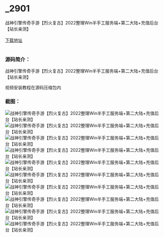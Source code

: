# _2901
战神引擎传奇手游【烈火复古】2022整理Win半手工服务端+第二大陆+充值后台【站长亲测】
<br/></br>
[下载地址](https://www.uuid2.com/2901.html "下载地址")
<br/></br>
<h3>源码简介：</h3>
<p>战神引擎传奇手游【烈火复古】2022整理Win半手工服务端+第二大陆+充值后台【站长亲测】<p>
<p>视频安装教程在源码压缩包内<p>
<h3>截图：</h3>
<img src="https://www.uuid2.com/wp-content/uploads/img/202204/aba144f332.jpg" alt="战神引擎传奇手游【烈火复古】2022整理Win半手工服务端+第二大陆+充值后台【站长亲测】"><img src="https://www.uuid2.com/wp-content/uploads/img/202204/aba144f653.jpg" alt="战神引擎传奇手游【烈火复古】2022整理Win半手工服务端+第二大陆+充值后台【站长亲测】"><img src="https://www.uuid2.com/wp-content/uploads/img/202204/aba144f415.jpg" alt="战神引擎传奇手游【烈火复古】2022整理Win半手工服务端+第二大陆+充值后台【站长亲测】"><img src="https://www.uuid2.com/wp-content/uploads/img/202204/aba144f659.jpg" alt="战神引擎传奇手游【烈火复古】2022整理Win半手工服务端+第二大陆+充值后台【站长亲测】"><img src="https://www.uuid2.com/wp-content/uploads/img/202204/aba144f426.jpg" alt="战神引擎传奇手游【烈火复古】2022整理Win半手工服务端+第二大陆+充值后台【站长亲测】"><img src="https://www.uuid2.com/wp-content/uploads/img/202204/aba144f991.jpg" alt="战神引擎传奇手游【烈火复古】2022整理Win半手工服务端+第二大陆+充值后台【站长亲测】"><img src="https://www.uuid2.com/wp-content/uploads/img/202204/aba144f725.jpg" alt="战神引擎传奇手游【烈火复古】2022整理Win半手工服务端+第二大陆+充值后台【站长亲测】"><img src="https://www.uuid2.com/wp-content/uploads/img/202204/3be6d57884.jpg" alt="战神引擎传奇手游【烈火复古】2022整理Win半手工服务端+第二大陆+充值后台【站长亲测】"><img src="https://www.uuid2.com/wp-content/uploads/img/202204/3be6d57173.jpg" alt="战神引擎传奇手游【烈火复古】2022整理Win半手工服务端+第二大陆+充值后台【站长亲测】"><img src="https://www.uuid2.com/wp-content/uploads/img/202204/3be6d57548.jpg" alt="战神引擎传奇手游【烈火复古】2022整理Win半手工服务端+第二大陆+充值后台【站长亲测】">
